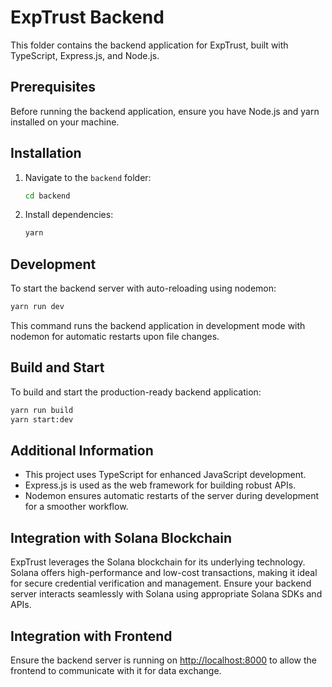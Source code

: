# ExpTrust Backend

This folder contains the backend application for ExpTrust, built with TypeScript, Express.js, and Node.js.

## Prerequisites

Before running the backend application, ensure you have Node.js and yarn installed on your machine.

## Installation

1. Navigate to the `backend` folder:
   ```bash
   cd backend
   ```

2. Install dependencies:
   ```bash
   yarn
   ```

## Development

To start the backend server with auto-reloading using nodemon:

```bash
yarn run dev
```

This command runs the backend application in development mode with nodemon for automatic restarts upon file changes.

## Build and Start

To build and start the production-ready backend application:

```bash
yarn run build
yarn start:dev
```

## Additional Information

- This project uses TypeScript for enhanced JavaScript development.
- Express.js is used as the web framework for building robust APIs.
- Nodemon ensures automatic restarts of the server during development for a smoother workflow.

## Integration with Solana Blockchain

ExpTrust leverages the Solana blockchain for its underlying technology. Solana offers high-performance and low-cost transactions, making it ideal for secure credential verification and management. Ensure your backend server interacts seamlessly with Solana using appropriate Solana SDKs and APIs.

## Integration with Frontend

Ensure the backend server is running on [http://localhost:8000](http://localhost:8000) to allow the frontend to communicate with it for data exchange.

